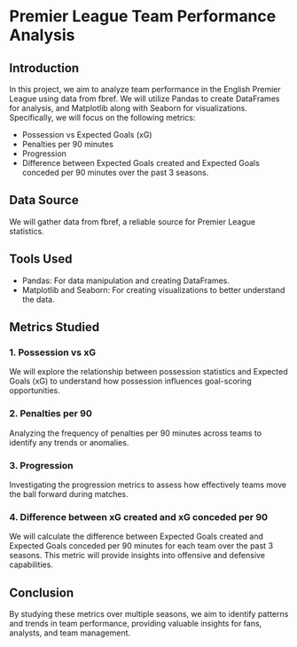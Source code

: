 # Premier League Team Performance Analysis

## Introduction
In this project, we aim to analyze team performance in the English Premier League using data from fbref. We will utilize Pandas to create DataFrames for analysis, and Matplotlib along with Seaborn for visualizations. Specifically, we will focus on the following metrics:

- Possession vs Expected Goals (xG)
- Penalties per 90 minutes
- Progression
- Difference between Expected Goals created and Expected Goals conceded per 90 minutes over the past 3 seasons.

## Data Source
We will gather data from fbref, a reliable source for Premier League statistics.

## Tools Used
- Pandas: For data manipulation and creating DataFrames.
- Matplotlib and Seaborn: For creating visualizations to better understand the data.

## Metrics Studied
### 1. Possession vs xG
We will explore the relationship between possession statistics and Expected Goals (xG) to understand how possession influences goal-scoring opportunities.

### 2. Penalties per 90
Analyzing the frequency of penalties per 90 minutes across teams to identify any trends or anomalies.

### 3. Progression
Investigating the progression metrics to assess how effectively teams move the ball forward during matches.

### 4. Difference between xG created and xG conceded per 90
We will calculate the difference between Expected Goals created and Expected Goals conceded per 90 minutes for each team over the past 3 seasons. This metric will provide insights into offensive and defensive capabilities.

## Conclusion
By studying these metrics over multiple seasons, we aim to identify patterns and trends in team performance, providing valuable insights for fans, analysts, and team management.

